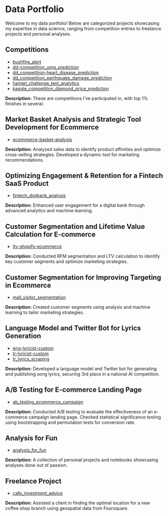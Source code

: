 # Data Portfolio

Welcome to my data portfolio! Below are categorized projects showcasing my expertise in data science, ranging from competition entries to freelance projects and personal analyses.

## Competitions
- [bushfire_alert](https://github.com/caltunay/bushfire_alert/tree/4aaff9c133cf25f1066a72eb4d5cf0a37a050b92)
- [dd-competition_umg_prediction](https://github.com/caltunay/dd-competition_umg_prediction/tree/e5abb7aad834f756aecead1cfba71cec3abb0876)
- [dd_competition-heart_disease_prediction](https://github.com/caltunay/dd_competition-heart_disease_prediction/tree/17716fbc9300ff85a66fc78b677c88bd76045f2a)
- [dd_competition_earthquake_damage_prediction](https://github.com/caltunay/dd_competition_earthquake_damage_prediction/tree/1c04a9a7141eac290ceb59e69dfd9795bb815e4a)
- [hamlet_challenge_text_analytics](https://github.com/caltunay/hamlet_challenge_text_analytics/tree/202e1a44638ccc37d703d7f854c757d16e5885cc)
- [kaggle_competition_diamond_price_prediction](https://github.com/caltunay/kaggle_competition_diamond_price_prediction/tree/ee6e7a02c3ad48a763bcec618683ed8ab5edb53b)

**Description:** These are competitions I've participated in, with top 1% finishes in several.

## Market Basket Analysis and Strategic Tool Development for Ecommerce
- [ecommerce-basket-analysis](https://github.com/caltunay/data-portfolio/tree/main/ecommerce-basket-analysis)

**Description:** Analyzed sales data to identify product affinities and optimize cross-selling strategies. Developed a dynamic tool for marketing recommendations.

## Optimizing Engagement & Retention for a Fintech SaaS Product
- [fintech_digibank_analysis](https://github.com/caltunay/data-portfolio/tree/main/fintech_digibank_analysis)

**Description:** Enhanced user engagement for a digital bank through advanced analytics and machine learning.

## Customer Segmentation and Lifetime Value Calculation for E-commerce
- [ltv-shopify-ecommerce](https://github.com/caltunay/data-portfolio/tree/main/ltv-shopify-ecommerce)

**Description:** Conducted RFM segmentation and LTV calculation to identify key customer segments and optimize marketing strategies.

## Customer Segmentation for Improving Targeting in Ecommerce
- [mall_visitor_segmentation](https://github.com/caltunay/data-portfolio/tree/main/mall_visitor_segmentation)

**Description:** Created customer segments using analysis and machine learning to tailor marketing strategies.

## Language Model and Twitter Bot for Lyrics Generation
- [eng-lyricist-custom](https://github.com/caltunay/eng-lyricist-custom/tree/0b079a75c1853fa90c48218a6e259029c0851937)
- [tr-lyricist-custom](https://github.com/caltunay/tr-lyricist-custom/tree/75c5bb9f1fa7f9dff58d523a7d9684822947586e)
- [tr_lyrics_scraping](https://github.com/caltunay/tr_lyrics_scraping/tree/08cee7423f7eb546bc47f0eae8f8ce6a9d0cb636)

**Description:** Developed a language model and Twitter bot for generating and publishing song lyrics, securing 3rd place in a national AI competition.

## A/B Testing for E-commerce Landing Page
- [ab_testing_ecommerce_campaign](https://github.com/caltunay/data-portfolio/tree/main/ab-testing)

**Description:** Conducted A/B testing to evaluate the effectiveness of an e-commerce campaign landing page. Checked statistical significance testing using bootstrapping and permutation tests for conversion rate.

## Analysis for Fun
- [analysis_for_fun](https://github.com/caltunay/analysis_for_fun/tree/cb663421d87206cffc40319128befdf74b0e9e74)

**Description:** A collection of personal projects and notebooks showcasing analyses done out of passion.

## Freelance Project
- [cafe_investment_advice](https://github.com/caltunay/cafe_investment_advice/tree/c2685b77c27d74f3db6ee6b380066672e49e3e43)

**Description:** Assisted a client in finding the optimal location for a new coffee shop branch using geospatial data from Foursquare.

